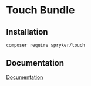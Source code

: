 # Touch Bundle

## Installation

```
composer require spryker/touch
```

## Documentation

[Documentation](https://spryker.github.io)
